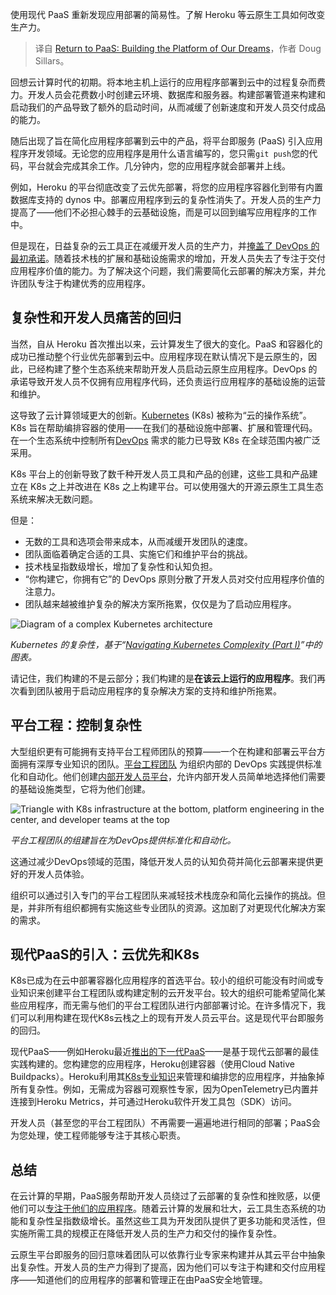 
<!--
title: 回归PaaS：构建我们梦想中的平台
cover: https://cdn.thenewstack.io/media/2025/01/e7aaa7fe-return-to-paas.jpg
-->

使用现代 PaaS 重新发现应用部署的简易性。了解 Heroku 等云原生工具如何改变生产力。

> 译自 [Return to PaaS: Building the Platform of Our Dreams](https://thenewstack.io/return-to-paas-building-the-platform-of-our-dreams/)，作者 Doug Sillars。

回想云计算时代的初期。将本地主机上运行的应用程序部署到云中的过程复杂而费力。开发人员会花费数小时创建云环境、数据库和服务器。构建部署管道来构建和启动我们的产品导致了额外的启动时间，从而减缓了创新速度和开发人员交付成品的能力。

随后出现了旨在简化应用程序部署到云中的产品，将平台即服务 (PaaS) 引入应用程序开发领域。无论您的应用程序是用什么语言编写的，您只需`git push`您的代码，平台就会完成其余工作。几分钟内，您的应用程序就会部署并上线。

例如，Heroku 的平台彻底改变了云优先部署，将您的应用程序容器化到带有内置数据库支持的 dynos 中。部署应用程序到云的复杂性消失了。开发人员的生产力提高了——他们不必担心棘手的云基础设施，而是可以回到编写应用程序的工作中。

但是现在，日益复杂的云工具正在减缓开发人员的生产力，并[掩盖了 DevOps 的最初承诺](https://thenewstack.io/the-2024-state-of-platform-engineering-fledgling-at-best/)。随着技术栈的扩展和基础设施需求的增加，开发人员失去了专注于交付应用程序价值的能力。为了解决这个问题，我们需要简化云部署的解决方案，并允许团队专注于构建优秀的应用程序。

## 复杂性和开发人员痛苦的回归

当然，自从 Heroku 首次推出以来，云计算发生了很大的变化。PaaS 和容器化的成功已推动整个行业优先部署到云中。应用程序现在默认情况下是云原生的，因此，已经构建了整个生态系统来帮助开发人员启动云原生应用程序。DevOps 的承诺导致开发人员不仅拥有应用程序代码，还负责运行应用程序的基础设施的运营和维护。

这导致了云计算领域更大的创新。[Kubernetes](https://thenewstack.io/kubernetes/) (K8s) 被称为“云的操作系统”。K8s 旨在帮助编排容器的使用——在我们的基础设施中部署、扩展和管理代码。在一个生态系统中控制所有[DevOps](https://roadmap.sh/devops) 需求的能力已导致 K8s 在全球范围内被广泛采用。

K8s 平台上的创新导致了数千种开发人员工具和产品的创建，这些工具和产品建立在 K8s 之上并改进在 K8s 之上构建平台。可以使用强大的开源云原生工具生态系统来解决无数问题。

但是：

- 无数的工具和选项会带来成本，从而减缓开发团队的速度。
- 团队面临着确定合适的工具、实施它们和维护平台的挑战。
- 技术栈呈指数级增长，增加了复杂性和认知负担。
- “你构建它，你拥有它”的 DevOps 原则分散了开发人员对交付应用程序价值的注意力。
- 团队越来越被维护复杂的解决方案所拖累，仅仅是为了启动应用程序。

![Diagram of a complex Kubernetes architecture](https://cdn.thenewstack.io/media/2025/01/7aeca3d9-kubernetes-complexity-1024x672.jpeg)

*Kubernetes 的复杂性，基于“[Navigating Kubernetes Complexity (Part I)](https://medium.com/pipedrive-engineering/navigating-kubernetes-complexity-part-i-37781d4b3ecf)”中的图表。*

请记住，我们构建的不是云部分；我们构建的是**在该云上运行的应用程序**。我们再次看到团队被用于启动应用程序的复杂解决方案的支持和维护所拖累。

## 平台工程：控制复杂性

大型组织更有可能拥有支持平台工程师团队的预算——一个在构建和部署云平台方面拥有深厚专业知识的团队。[平台工程团队](https://thenewstack.io/the-2024-state-of-platform-engineering-fledgling-at-best/) 为组织内部的 DevOps 实践提供标准化和自动化。他们创建[内部开发人员平台](https://thenewstack.io/ebooks/platform-engineering/platform-engineering-what-you-need-to-know-now/)，允许内部开发人员简单地选择他们需要的基础设施类型，它将为他们创建。

![Triangle with K8s infrastructure at the bottom, platform engineering in the center, and developer teams at the top](https://cdn.thenewstack.io/media/2025/01/3aeb90ca-platform-engineering-standardization-automation.jpeg)

*平台工程团队的组建旨在为DevOps提供标准化和自动化。*

这通过减少DevOps领域的范围，降低开发人员的认知负荷并简化云部署来提供更好的开发人员体验。

组织可以通过引入专门的平台工程团队来减轻技术栈庞杂和简化云操作的挑战。但是，并非所有组织都拥有实施这些专业团队的资源。这加剧了对更现代化解决方案的需求。

## 现代PaaS的引入：云优先和K8s

K8s已成为在云中部署容器化应用程序的首选平台。较小的组织可能没有时间或专业知识来创建平台工程团队或构建定制的云开发平台。较大的组织可能希望简化某些应用程序，而无需与他们的平台工程团队进行内部部署讨论。在许多情况下，我们可以利用构建在现代K8s云栈之上的现有开发人员云平台。这是现代平台即服务的回归。

现代PaaS——例如Heroku最近[推出的下一代PaaS](https://blog.heroku.com/next-generation-heroku-platform)——是基于现代云部署的最佳实践构建的。您构建您的应用程序，Heroku创建容器（使用Cloud Native Buildpacks）。Heroku利用其[K8s专业知识](https://blog.heroku.com/heroku-joins-cncf-platinum-member)来管理和编排您的应用程序，并抽象掉所有复杂性。例如，无需成为容器可观察性专家，因为OpenTelemetry已内置并连接到Heroku Metrics，并可通过Heroku软件开发工具包（SDK）访问。

开发人员（甚至您的平台工程团队）不再需要一遍遍地进行相同的部署；PaaS会为您处理，使工程师能够专注于其核心职责。

## 总结

在云计算的早期，PaaS服务帮助开发人员绕过了云部署的复杂性和挫败感，以便他们可以[专注于他们的应用程序](https://thenewstack.io/open-source-drives-the-twelve-factor-modernization-project/)。随着云计算的发展和壮大，云工具生态系统的功能和复杂性呈指数级增长。虽然这些工具为开发团队提供了更多功能和灵活性，但实施所需工具的规模正在降低开发人员的生产力和交付的操作复杂性。

云原生平台即服务的回归意味着团队可以依靠行业专家来构建并从其云平台中抽象出复杂性。开发人员的生产力得到了提高，因为他们可以专注于构建和交付应用程序——知道他们的应用程序的部署和管理正在由PaaS安全地管理。
